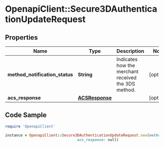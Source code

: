 # OpenapiClient::Secure3DAuthenticationUpdateRequest

## Properties

Name | Type | Description | Notes
------------ | ------------- | ------------- | -------------
**method_notification_status** | **String** | Indicates how the merchant received the 3DS method. | [optional] 
**acs_response** | [**ACSResponse**](ACSResponse.md) |  | [optional] 

## Code Sample

```ruby
require 'OpenapiClient'

instance = OpenapiClient::Secure3DAuthenticationUpdateRequest.new(method_notification_status: RECEIVED,
                                 acs_response: null)
```


